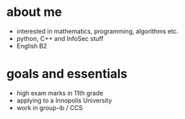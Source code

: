 # about me
- interested in mathematics, programming, algorithms etc.
- python, C++ and InfoSec stuff
- English B2

# goals and essentials
- high exam marks in 11th grade
- applying to a Innopolis University
- work in group-ib / CCS
